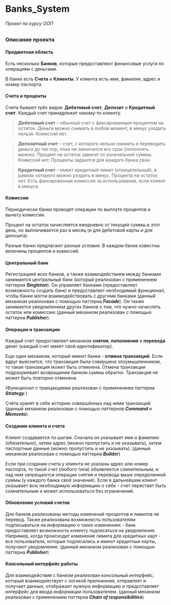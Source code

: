 # Banks_System
###### Проект по курсу ООП


### Описание проекта

#### Предметная область

Есть несколько **Банков**, которые предоставляют финансовые услуги по операциям с деньгами.

В банке есть **Счета** и **Клиенты**. У клиента есть имя, фамилия, адрес и номер паспорта.

#### Счета и проценты

Счета бывают трёх видов: **Дебетовый счет**, **Депозит** и **Кредитный счет**. Каждый счет принадлежит какому-то клиенту.

> **Дебетовый счет** – обычный счет с фиксированным процентом на остаток. Деньги можно снимать в любой момент, в минус уходить нельзя. Комиссий нет.
>

> **Депозитный счет** – счет, с которого нельзя снимать и переводить деньги до тех пор, пока не закончится его срок (пополнять можно). Процент на остаток зависит от изначальной суммы. Комиссий нет. Проценты задаются для каждого банка свои.
>

> **Кредитный счет** – имеет кредитный лимит (отрицательный), в рамках которого можно уходить в минус. Процента на остаток нет. Есть фиксированная комиссия за использование, если клиент в минусе.
>

#### Комиссии

Периодически банки проводят операции по выплате процентов и вычету комиссии.

Процент на остаток начисляется ежедневно от текущей суммы в этот день, но выплачивается раз в месяц (и для дебетовой карты и для депозита).

Разные банки предлагают разные условия. В каждом банке известны величины процентов и комиссий.

#### Центральный банк

Регистрацией всех банков, а также взаимодействием между банками занимается центральный банк (который реализован с применением паттерна ***Singleton***). 
Он управляет банками (предоставляет возможность создать банк) и предоставляет необходимый функционал, чтобы банки могли взаимодействовать с другими банками (данный механизм реализован с помощью паттерна ***Facade***). 
Он также занимается уведомлением других банков о том, что нужно начислять остаток или комиссию (данный механизм реализован с помощью паттерна ***Publisher***).

#### Операции и транзакции

Каждый счет предоставляет механизм **снятия**, **пополнения** и **перевода** денег (каждый счет имеет свой идентификатор).

Еще один механизм, который имеют банки - **отмена транзакций**. Если вдруг выяснится, что транзакция была совершена злоумышленником, то такая транзакция может быть отменена. Отмена транзакции подразумевает возвращение банком суммы обратно. Транзакция не может быть повторно отменена.

(Функционал с транцакциями реализован с применением паттерна ***Strategy***.)

Счёта хранят в себе историю совершённых над ними транзакций (данный механизм реализован с помощью паттернов ***Command*** и ***Memento***).

#### Создание клиента и счета

Клиент создавается по шагам. Сначала он указывает имя и фамилию (обязательно), затем адрес (можно пропустить и не указывать), затем паспортные данные (можно пропустить и не указывать). (данный механизм реализован с помощью паттерна ***Builder***)

Если при создании счета у клиента не указаны адрес или номер паспорта, то такой счет (любого типа) объявляется сомнительным, и над ним запрещаются операции снятия и перевода выше определенной суммы (у каждого банка своё значение). Если в дальнейшем клиент указывает всю необходимую информацию о себе - счет перестает быть сомнительным и может использоваться без ограничений.

#### Обновление условий счетов

Для банков реализованы методы изменений процентов и лимитов не перевод. Также реализована возможность пользователям подписываться на информацию о таких изменениях - банк предоставляет возможность клиенту подписаться на уведомления. Например, когда происходит изменение лимита для кредитных карт - все пользователи, которые подписались и имеют кредитные карты, получают уведомление. (данный механизм реализован с помощью паттерна ***Publisher***)

#### Консольный интерфейс работы

Для взаимодействия с банком реализован консольный интерфейс, который взаимодействует с логикой приложения, отправляет и получает данные, отображает нужную информацию и предоставляет интерфейс для ввода информации пользователем. (данный механизм реализован с применением паттерна ***Chain of responsibilities***)